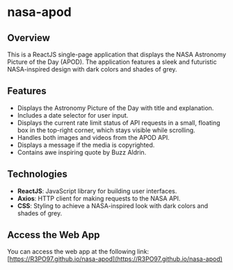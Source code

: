 # nasa-apod

## Overview
This is a ReactJS single-page application that displays the NASA Astronomy Picture of the Day (APOD). The application features a sleek and futuristic NASA-inspired design with dark colors and shades of grey.

## Features
- Displays the Astronomy Picture of the Day with title and explanation.
- Includes a date selector for user input.
- Displays the current rate limit status of API requests in a small, floating box in the top-right corner, which stays visible while scrolling.
- Handles both images and videos from the APOD API.
- Displays a message if the media is copyrighted.
- Contains awe inspiring quote by Buzz Aldrin.

## Technologies
- **ReactJS**: JavaScript library for building user interfaces.
- **Axios**: HTTP client for making requests to the NASA API.
- **CSS**: Styling to achieve a NASA-inspired look with dark colors and shades of grey.

## Access the Web App
You can access the web app at the following link: [https://R3PO97.github.io/nasa-apod](https://R3PO97.github.io/nasa-apod)

